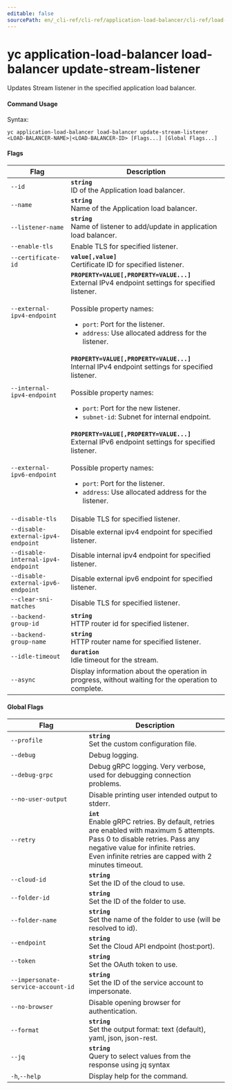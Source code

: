 ```yaml
---
editable: false
sourcePath: en/_cli-ref/cli-ref/application-load-balancer/cli-ref/load-balancer/update-stream-listener.md
---
```


# yc application-load-balancer load-balancer update-stream-listener

Updates Stream listener in the specified application load balancer.

#### Command Usage

Syntax: 

`yc application-load-balancer load-balancer update-stream-listener <LOAD-BALANCER-NAME>|<LOAD-BALANCER-ID> [Flags...] [Global Flags...]`

#### Flags

| Flag | Description |
|----|----|
|`--id`|<b>`string`</b><br/>ID of the Application load balancer.|
|`--name`|<b>`string`</b><br/>Name of the Application load balancer.|
|`--listener-name`|<b>`string`</b><br/>Name of listener to add/update in application load balancer.|
|`--enable-tls`|Enable TLS for specified listener.|
|`--certificate-id`|<b>`value[,value]`</b><br/>Certificate ID for specified listener.|
|`--external-ipv4-endpoint`|<b>`PROPERTY=VALUE[,PROPERTY=VALUE...]`</b><br/>External IPv4 endpoint settings for specified listener.<br/><br/>Possible property names:<br/><ul> <li><code>port</code>:     Port for the listener.</li> <li><code>address</code>:     Use allocated address for the listener.</li> </ul>|
|`--internal-ipv4-endpoint`|<b>`PROPERTY=VALUE[,PROPERTY=VALUE...]`</b><br/>Internal IPv4 endpoint settings for specified listener.<br/><br/>Possible property names:<br/><ul> <li><code>port</code>:     Port for the new listener.</li> <li><code>subnet-id</code>:     Subnet for internal endpoint.</li> </ul>|
|`--external-ipv6-endpoint`|<b>`PROPERTY=VALUE[,PROPERTY=VALUE...]`</b><br/>External IPv6 endpoint settings for specified listener.<br/><br/>Possible property names:<br/><ul> <li><code>port</code>:     Port for the listener.</li> <li><code>address</code>:     Use allocated address for the listener.</li> </ul>|
|`--disable-tls`|Disable TLS for specified listener.|
|`--disable-external-ipv4-endpoint`|Disable external ipv4 endpoint for specified listener.|
|`--disable-internal-ipv4-endpoint`|Disable internal ipv4 endpoint for specified listener.|
|`--disable-external-ipv6-endpoint`|Disable external ipv6 endpoint for specified listener.|
|`--clear-sni-matches`|Disable TLS for specified listener.|
|`--backend-group-id`|<b>`string`</b><br/>HTTP router id for specified listener.|
|`--backend-group-name`|<b>`string`</b><br/>HTTP router name for specified listener.|
|`--idle-timeout`|<b>`duration`</b><br/>Idle timeout for the stream.|
|`--async`|Display information about the operation in progress, without waiting for the operation to complete.|

#### Global Flags

| Flag | Description |
|----|----|
|`--profile`|<b>`string`</b><br/>Set the custom configuration file.|
|`--debug`|Debug logging.|
|`--debug-grpc`|Debug gRPC logging. Very verbose, used for debugging connection problems.|
|`--no-user-output`|Disable printing user intended output to stderr.|
|`--retry`|<b>`int`</b><br/>Enable gRPC retries. By default, retries are enabled with maximum 5 attempts.<br/>Pass 0 to disable retries. Pass any negative value for infinite retries.<br/>Even infinite retries are capped with 2 minutes timeout.|
|`--cloud-id`|<b>`string`</b><br/>Set the ID of the cloud to use.|
|`--folder-id`|<b>`string`</b><br/>Set the ID of the folder to use.|
|`--folder-name`|<b>`string`</b><br/>Set the name of the folder to use (will be resolved to id).|
|`--endpoint`|<b>`string`</b><br/>Set the Cloud API endpoint (host:port).|
|`--token`|<b>`string`</b><br/>Set the OAuth token to use.|
|`--impersonate-service-account-id`|<b>`string`</b><br/>Set the ID of the service account to impersonate.|
|`--no-browser`|Disable opening browser for authentication.|
|`--format`|<b>`string`</b><br/>Set the output format: text (default), yaml, json, json-rest.|
|`--jq`|<b>`string`</b><br/>Query to select values from the response using jq syntax|
|`-h`,`--help`|Display help for the command.|
